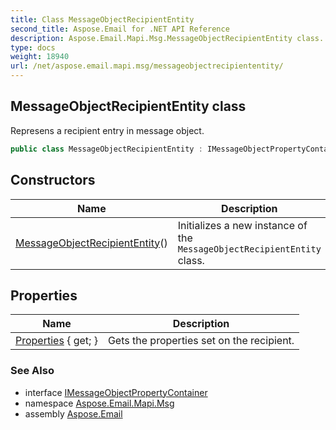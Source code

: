 ```yaml
---
title: Class MessageObjectRecipientEntity
second_title: Aspose.Email for .NET API Reference
description: Aspose.Email.Mapi.Msg.MessageObjectRecipientEntity class. Represens a recipient entry in message object
type: docs
weight: 18940
url: /net/aspose.email.mapi.msg/messageobjectrecipiententity/
---
```

## MessageObjectRecipientEntity class

Represens a recipient entry in message object.

```csharp
public class MessageObjectRecipientEntity : IMessageObjectPropertyContainer
```

## Constructors

| Name | Description |
| --- | --- |
| [MessageObjectRecipientEntity](messageobjectrecipiententity/)() | Initializes a new instance of the `MessageObjectRecipientEntity` class. |

## Properties

| Name | Description |
| --- | --- |
| [Properties](../../aspose.email.mapi.msg/messageobjectrecipiententity/properties/) { get; } | Gets the properties set on the recipient. |

### See Also

* interface [IMessageObjectPropertyContainer](../imessageobjectpropertycontainer/)
* namespace [Aspose.Email.Mapi.Msg](../../aspose.email.mapi.msg/)
* assembly [Aspose.Email](../../)



